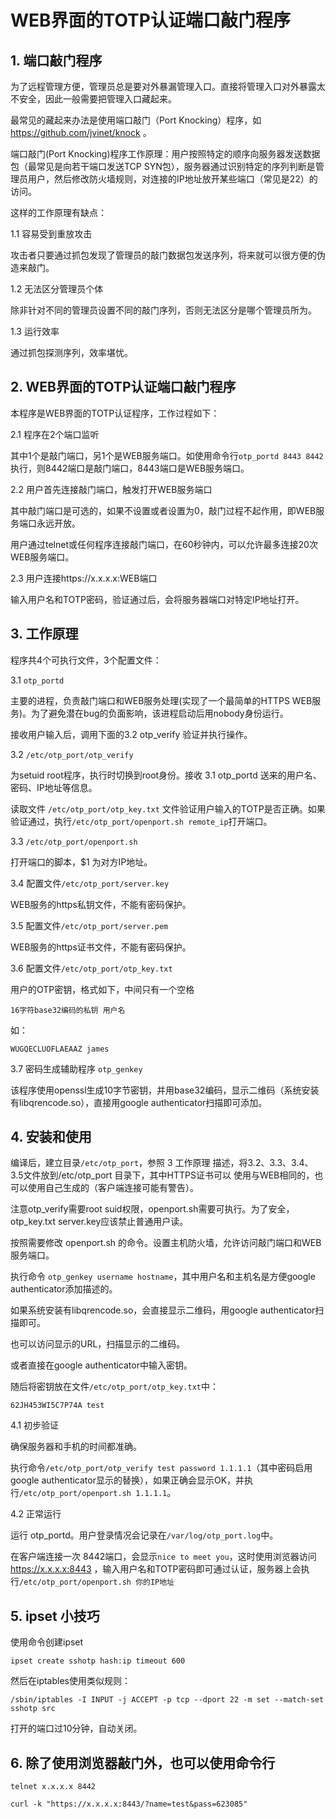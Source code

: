 # WEB界面的TOTP认证端口敲门程序

## 1. 端口敲门程序

为了远程管理方便，管理员总是要对外暴漏管理入口。直接将管理入口对外暴露太不安全，因此一般需要把管理入口藏起来。

最常见的藏起来办法是使用端口敲门（Port Knocking）程序，如 https://github.com/jvinet/knock 。

端口敲门(Port Knocking)程序工作原理：用户按照特定的顺序向服务器发送数据包（最常见是向若干端口发送TCP SYN包），服务器通过识别特定的序列判断是管理员用户，然后修改防火墙规则，对连接的IP地址放开某些端口（常见是22）的访问。

这样的工作原理有缺点：

1.1 容易受到重放攻击

攻击者只要通过抓包发现了管理员的敲门数据包发送序列，将来就可以很方便的伪造来敲门。

1.2 无法区分管理员个体

除非针对不同的管理员设置不同的敲门序列，否则无法区分是哪个管理员所为。

1.3 运行效率

通过抓包探测序列，效率堪忧。

## 2. WEB界面的TOTP认证端口敲门程序

本程序是WEB界面的TOTP认证程序，工作过程如下：

2.1 程序在2个端口监听

其中1个是敲门端口，另1个是WEB服务端口。如使用命令行`otp_portd 8443 8442`执行，则8442端口是敲门端口，8443端口是WEB服务端口。

2.2 用户首先连接敲门端口，触发打开WEB服务端口

其中敲门端口是可选的，如果不设置或者设置为0，敲门过程不起作用，即WEB服务端口永远开放。

用户通过telnet或任何程序连接敲门端口，在60秒钟内，可以允许最多连接20次 WEB服务端口。

2.3 用户连接https://x.x.x.x:WEB端口

输入用户名和TOTP密码，验证通过后，会将服务器端口对特定IP地址打开。

## 3. 工作原理

程序共4个可执行文件，3个配置文件：

3.1 `otp_portd`

主要的进程，负责敲门端口和WEB服务处理(实现了一个最简单的HTTPS WEB服务)。为了避免潜在bug的负面影响，该进程启动后用nobody身份运行。

接收用户输入后，调用下面的3.2 otp_verify 验证并执行操作。

3.2 `/etc/otp_port/otp_verify` 

为setuid root程序，执行时切换到root身份。接收 3.1 otp_portd 送来的用户名、密码、IP地址等信息。

读取文件 `/etc/otp_port/otp_key.txt` 文件验证用户输入的TOTP是否正确。如果验证通过，执行`/etc/otp_port/openport.sh remote_ip`打开端口。

3.3 `/etc/otp_port/openport.sh`

打开端口的脚本，$1 为对方IP地址。

3.4 配置文件`/etc/otp_port/server.key`

WEB服务的https私钥文件，不能有密码保护。

3.5 配置文件`/etc/otp_port/server.pem`

WEB服务的https证书文件，不能有密码保护。

3.6 配置文件`/etc/otp_port/otp_key.txt`

用户的OTP密钥，格式如下，中间只有一个空格
```
16字符base32编码的私钥 用户名
```

如：
```
WUGQECLUOFLAEAAZ james
```

3.7 密码生成辅助程序 `otp_genkey`

该程序使用openssl生成10字节密钥，并用base32编码，显示二维码（系统安装有libqrencode.so），直接用google authenticator扫描即可添加。

## 4. 安装和使用

编译后，建立目录`/etc/otp_port`，参照 3 工作原理 描述，将3.2、3.3、3.4、3.5文件放到/etc/otp_port 目录下，其中HTTPS证书可以
使用与WEB相同的，也可以使用自己生成的（客户端连接可能有警告）。

注意otp_verify需要root suid权限，openport.sh需要可执行。为了安全，otp_key.txt server.key应该禁止普通用户读。

按照需要修改 openport.sh 的命令。设置主机防火墙，允许访问敲门端口和WEB服务端口。

执行命令 `otp_genkey username hostname`，其中用户名和主机名是方便google authenticator添加描述的。

如果系统安装有libqrencode.so，会直接显示二维码，用google authenticator扫描即可。

也可以访问显示的URL，扫描显示的二维码。

或者直接在google authenticator中输入密钥。

随后将密钥放在文件`/etc/otp_port/otp_key.txt`中：
```
62JH453WI5C7P74A test
```

4.1 初步验证

确保服务器和手机的时间都准确。

执行命令`/etc/otp_port/otp_verify test password 1.1.1.1`（其中密码启用google authenticator显示的替换），如果正确会显示OK，并执行`/etc/otp_port/openport.sh 1.1.1.1`。

4.2 正常运行

运行 otp_portd。用户登录情况会记录在`/var/log/otp_port.log`中。

在客户端连接一次 8442端口，会显示`nice to meet you`，这时使用浏览器访问 https://x.x.x.x:8443 ，输入用户名和TOTP密码即可通过认证，服务器上会执行`/etc/otp_port/openport.sh 你的IP地址`



## 5. ipset 小技巧

使用命令创建ipset
```
ipset create sshotp hash:ip timeout 600
```
然后在iptables使用类似规则：
```
/sbin/iptables -I INPUT -j ACCEPT -p tcp --dport 22 -m set --match-set sshotp src
```
打开的端口过10分钟，自动关闭。

## 6. 除了使用浏览器敲门外，也可以使用命令行

```
telnet x.x.x.x 8442

curl -k "https://x.x.x.x:8443/?name=test&pass=623085"
```
